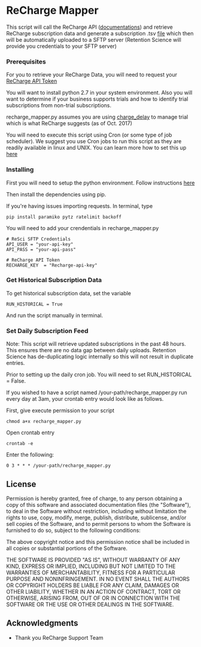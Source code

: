 # ReCharge Mapper

This script will call the ReCharge API ([documentations](https://developer.rechargepayments.com/?python#introduction)) and retrieve ReCharge subscription data and generate a subscription .tsv [file](https://s3.amazonaws.com/rsapi-production/onboarding/docs/FTP-Setup.html#header-subscriptions) which then will be automatically uploaded to a SFTP server (Retention Science will provide you credentials to your SFTP server)

### Prerequisites
For you to retrieve your ReCharge Data, you will need to request your [ReCharge API Token](http://support.rechargepayments.com/article/551-generate-an-api-token)

You will want to install python 2.7 in your system environment. Also you will want to determine if your business supports trials and how to identify trial subscriptions from non-trial subscriptions. 

recharge_mapper.py assumes you are using [charge_delay](http://support.rechargepayments.com/article/89-change-first-charge-price-or-interval-vs-recurring-price) to manage trial which is what ReCharge suggests (as of Oct. 2017)

You will need to execute this script using Cron (or some type of job scheduler). We suggest you use Cron jobs to run this script as they are readily available in linux and UNIX. You can learn more how to set this up [here](https://www.cyberciti.biz/faq/how-do-i-add-jobs-to-cron-under-linux-or-unix-oses/)

### Installing

First you will need to setup the python environment. Follow instructions [here](http://docs.python-guide.org/en/latest/starting/install/osx/)

Then install the dependencies using pip.

If you're having issues importing requests. In terminal, type
```
pip install paramiko pytz ratelimit backoff
```

You will need to add your crendentials in recharge_mapper.py
```
# ReSci SFTP Credentials
API_USER = "your-api-key"
API_PASS = "your-api-pass"

# ReCharge API Token
RECHARGE_KEY  = "Recharge-api-key"
```
### Get Historical Subscription Data
To get historical subscription data, set the variable 
```
RUN_HISTORICAL = True
```
And run the script manually in terminal.

### Set Daily Subscription Feed
Note: This script will retrieve updated subscriptions in the past 48 hours. This ensures there are no data gap between daily uploads. Retention Science has de-duplicating logic internally so this will not result in duplicate entries.

Prior to setting up the daily cron job. You will need to set RUN_HISTORICAL = False.

If you wished to have a script named /your-path/recharge_mapper.py run every day at 3am, your crontab entry would look like as follows. 

First, give execute permission to your script
```
chmod a+x recharge_mapper.py
```
Open crontab entry
```
crontab -e
```

Enter the following:
```
0 3 * * * /your-path/recharge_mapper.py
```

## License

Permission is hereby granted, free of charge, to any person obtaining a copy of this software and associated documentation files (the "Software"), to deal in the Software without restriction, including without limitation the rights to use, copy, modify, merge, publish, distribute, sublicense, and/or sell copies of the Software, and to permit persons to whom the Software is furnished to do so, subject to the following conditions:

The above copyright notice and this permission notice shall be included in all copies or substantial portions of the Software.

THE SOFTWARE IS PROVIDED "AS IS", WITHOUT WARRANTY OF ANY KIND, EXPRESS OR IMPLIED, INCLUDING BUT NOT LIMITED TO THE WARRANTIES OF MERCHANTABILITY, FITNESS FOR A PARTICULAR PURPOSE AND NONINFRINGEMENT. IN NO EVENT SHALL THE AUTHORS OR COPYRIGHT HOLDERS BE LIABLE FOR ANY CLAIM, DAMAGES OR OTHER LIABILITY, WHETHER IN AN ACTION OF CONTRACT, TORT OR OTHERWISE, ARISING FROM, OUT OF OR IN CONNECTION WITH THE SOFTWARE OR THE USE OR OTHER DEALINGS IN THE SOFTWARE.

## Acknowledgments

* Thank you ReCharge Support Team
